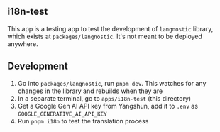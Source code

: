 ## i18n-test

This app is a testing app to test the development of `langnostic` library, which exists at `packages/langnostic`. It's not meant to be deployed anywhere.

## Development

1. Go into `packages/langnostic`, run `pnpm dev`. This watches for any changes in the library and rebuilds when they are
2. In a separate terminal, go to `apps/i18n-test` (this directory)
3. Get a Google Gen AI API key from Yangshun, add it to `.env` as `GOOGLE_GENERATIVE_AI_API_KEY`
4. Run `pnpm i18n` to test the translation process
